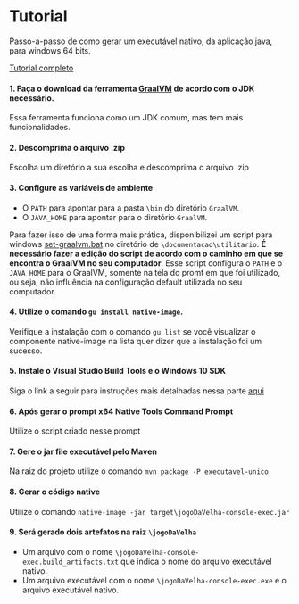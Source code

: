 # Tutorial
Passo-a-passo de como gerar um executável nativo, da aplicação java, para windows 64 bits.

[Tutorial completo](https://medium.com/graalvm/using-graalvm-and-native-image-on-windows-10-9954dc071311)

#### 1. Faça o download  da ferramenta [GraalVM](https://github.com/graalvm/graalvm-ce-builds/releases/tag/vm-22.3.0) de acordo com o JDK necessário.
Essa ferramenta funciona como um JDK comum, mas tem mais funcionalidades.
#### 2. Descomprima o arquivo .zip
Escolha um diretório a sua escolha e descomprima o arquivo .zip
#### 3. Configure as variáveis de ambiente
- O `PATH` para apontar para a pasta `\bin` do diretório `GraalVM`.
- O `JAVA_HOME` para apontar para o diretório `GraalVM`.

Para fazer isso de uma forma mais prática, disponibilizei um script para windows [set-graalvm.bat](https://github.com/nogueiralegacy/jogoDaVelha/tree/main/documentacao/utilitario) no diretório de `\documentacao\utilitario`. **É necessário fazer a edição do script de acordo com o caminho em que se encontra o GraalVM no seu computador**. Esse script configura o `PATH` e o `JAVA_HOME` para o GraalVM, somente na tela do promt em que foi utilizado, ou seja, não influência na configuração default utilizada no seu computador.
#### 4. Utilize o comando `gu install native-image`.
Verifique a instalação com o comando `gu list` se você visualizar o componente native-image na lista quer dizer que a instalação foi um sucesso.
#### 5. Instale o Visual Studio Build Tools e o Windows 10 SDK
Siga o link a seguir para instruções mais detalhadas nessa parte [aqui](https://medium.com/graalvm/using-graalvm-and-native-image-on-windows-10-9954dc071311)
#### 6. Após gerar o prompt x64 Native Tools Command Prompt
Utilize o script criado nesse prompt
#### 7. Gere o jar file executável pelo Maven
Na raiz do projeto utilize o comando `mvn package -P executavel-unico`
#### 8. Gerar o código native
Utilize o comando `native-image -jar target\jogoDaVelha-console-exec.jar`
#### 9. Será gerado dois artefatos na raiz `\jogoDaVelha`
- Um arquivo com o nome `\jogoDaVelha-console-exec.build_artifacts.txt` que indica o nome do arquivo executável nativo.
- Um arquivo executável com o nome `\jogoDaVelha-console-exec.exe` e o arquivo executável nativo.

